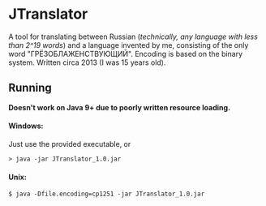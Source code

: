 # JTranslator

A tool for translating between Russian (*technically, any language with less than 2^19 words*)
and a language invented by me, consisting of the only word "ГРЁЗОБЛАЖЕНСТВУЮЩИЙ". 
Encoding is based on the binary system. Written circa 2013 (I was 15 years old).

## Running

**Doesn't work on Java 9+ due to poorly written resource loading.**

#### Windows:

Just use the provided executable, or

    > java -jar JTranslator_1.0.jar
    
#### Unix:

    $ java -Dfile.encoding=cp1251 -jar JTranslator_1.0.jar 

